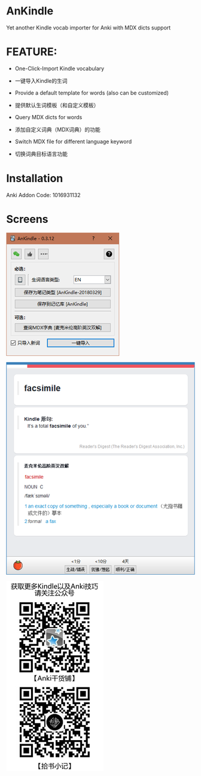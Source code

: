 # AnKindle
Yet another Kindle vocab importer for Anki with MDX dicts support

# FEATURE:

- One-Click-Import Kindle vocabulary
- 一键导入Kindle的生词

- Provide a default template for words (also can be customized)
- 提供默认生词模板（和自定义模板）

- Query MDX dicts for words
- 添加自定义词典（MDX词典）的功能

- Switch MDX file for different language keyword 
- 切换词典目标语言功能

# Installation
Anki Addon Code: 1016931132

# Screens
![](.\screens\main.png)

![](.\screens\default_template.png)

![](.\AnKindle\resource\AnKindle.jpg)
